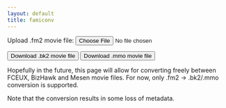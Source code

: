 ```yaml
---
layout: default
title: famiconv
---
```

<link rel="stylesheet" href="css/style.css">

Upload .fm2 movie file: <input type="file" id="fileSelector">

<button id="bk2DownloadButton">Download .bk2 movie file</button>
<button id="mmoDownloadButton">Download .mmo movie file</button>

Hopefully in the future, this page will allow for converting freely between FCEUX, BizHawk and Mesen movie files. For now, only .fm2 -> .bk2/.mmo conversion is supported.

Note that the conversion results in some loss of metadata.

<script src="https://ajax.googleapis.com/ajax/libs/jquery/3.6.0/jquery.min.js"></script>
<script src="js/jszip.min.js"></script>
<script src="js/input.js"></script>
<script src="js/movie.js"></script>
<script src="js/main.js"></script>
